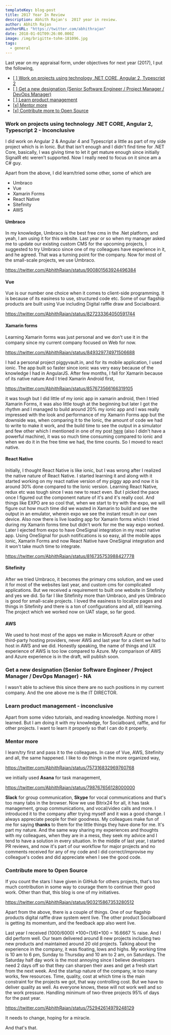 ```yaml
---
templateKey: blog-post
title: 2017 Year In Review
description: Abhith Rajan's  2017 year in review.
author: Abhith Rajan
authorURL: "https://twitter.com/abhithrajan"
date: 2018-01-01T09:26:00.000Z
image: /img/brigitte-tohm-181096.jpg
tags:
  - general
---
```


Last year on my appraisal form, under objectives for next year (2017), I put the following,

- [[ ] Work on projects using technology .NET CORE, Angular 2, Typescript 2](#1)
- [[ ] Get a new designation (Senior Software Engineer / Project Manager / DevOps Manager)](#2)
- [[ ] Learn product management](#3)
- [[x] Mentor more](#4)
- [[x] Contribute more to Open Source](#5)

### Work on projects using technology .NET CORE, Angular 2, Typescript 2 - Inconclusive

I did work on Angular 2 & Angular 4 and Typescript a little as part of my side project which is in Ionic. But that isn't enough and I didn't find time for .NET Core, basically, I was giving time to let it get mature enough since initially SignalR etc weren't supported. Now I really need to focus on it since am a C# guy.

Apart from the above, I did learn/tried some other, some of which are

- Umbraco
- Vue
- Xamarin Forms
- React Native
- Sitefinity
- AWS

#### Umbraco

In my knowledge, Umbraco is the best free cms in the .Net platform, and yeah, I am using it for this website. Last year or so when my manager asked me to update our existing custom CMS for the upcoming projects, I suggested to try Umbraco since one of my colleagues have experience in it, and he agreed. That was a turning point for the company. Now for most of the small-scale projects, we use Umbraco.

https://twitter.com/AbhithRajan/status/900801563924496384

#### Vue

Vue is our number one choice when it comes to client-side programming. It is because of its easiness to use, structured code etc. Some of our flagship products are built using Vue including Digital raffle draw and Socialboard.

https://twitter.com/AbhithRajan/status/827233364050591744

#### Xamarin forms

Learning Xamarin forms was just personal and we don't use it in the company since my current company focused on Web for now.

https://twitter.com/AbhithRajan/status/849329774971506688

I had a personal project piggyvault.in, and for its mobile application, I used ionic. The app built so faster since ionic was very easy because of the knowledge I had in AngularJS. After few months, I fall for Xamarin because of its native nature And I tried Xamarin Android first,

https://twitter.com/AbhithRajan/status/857673566166319105

it was tough but I did little of my ionic app in xamarin android, then I tried Xamarin Forms, it was also little tough at the beginning but later I got the rhythm and I managed to build around 20% my ionic app and I was really impressed with the look and performance of my Xamarin Forms app but the downside was, when comparing it to the Ionic, the amount of code we had to write to make it work, and the build time to see the output in a simulator and few other which I mentioned in one of my post [here](https://www.abhith.net/post/xamarin-development-problems-and-solutions/) (also I didn't have a powerful machine), it was so much time consuming compared to ionic and when we do it in the free time we had, the time counts. So I moved to react native.

#### React Native

Initially, I thought React Native is like ionic, but I was wrong after I realized the native nature of React Native. I started learning it and along with it started working on my react native version of my piggy app and now it is around 30% done compared to the Ionic version. Learning React Native, redux etc was tough since I was new to react even. But I picked the pace once I figured out the component nature of it's and it's really cool. And things like EXPO are so cool that, when we start to try with the expo, we will figure out how much time did we wasted in Xamarin to build and see the output in an emulator, wherein expo we see the instant result in our own device. Also now there is live loading app for Xamarin forms which I tried during my Xamarin forms time but didn't work for me the way expo worked. Later I ejected from expo to have OneSignal integration in my react native app. Using OneSignal for push notifications is so easy, all the mobile apps Ionic, Xamarin Forms and now React Native have OneSignal integration and it won't take much time to integrate.

https://twitter.com/AbhithRajan/status/816735753988427778

#### Sitefinity

After we tried Umbraco, it becomes the primary cms solution, and we used it for most of the websites last year, and custom cms for complicated applications. But we received a requirement to built one website in Sitefinity and yes we did. So far I like Sitefinity more than Umbraco, and yes Umbraco is good for small-scale projects. I loved the easiness to localize pages and things in Sitefinity and there is a ton of configurations and all, still learning. The project which we worked now on UAT stage, so far good.

#### AWS

We used to host most of the apps we make in Microsoft Azure or other third-party hosting providers, never AWS and last year for a client we had to host in AWS and we did. Honestly speaking, the name of things and UX experience of AWS is too low compared to Azure. My comparison of AWS and Azure experience is in the draft, will publish soon.

### Get a new designation (Senior Software Engineer / Project Manager / DevOps Manager) - NA

I wasn't able to achieve this since there are no such positions in my current company. And the one above me is the IT DIRECTOR.

### Learn product management - inconclusive

Apart from some video tutorials, and reading knowledge. Nothing more I learned. But I am doing it with my knowledge, for Socialboard, raffle, and for other projects. I want to learn it properly so that I can do it properly.

### Mentor more

I learn/try first and pass it to the colleagues. In case of Vue, AWS, Sitefinity and all, the same happened. I like to do things in the more organized way,

https://twitter.com/AbhithRajan/status/757316832969760768

we initially used **Asana** for task management,

https://twitter.com/AbhithRajan/status/798767656128000000

**Slack** for group communication, **Skype** for vocal communications and that's too many tabs in the browser. Now we use Bitrix24 for all, it has task management, group communications, and vocal/video calls and more. I introduced it to the company after trying myself and it was a good change. I always appreciate people for their goodness. My colleagues make fun of me for saying **thanks** to them for the little things they have done for me. It's part my nature. And the same way sharing my experiences and thoughts with my colleagues, when they are in a mess, they seek my advice and I tend to have a solution in every situation. In the middle of last year, I started PR reviews, and now it's part of our workflow for major projects and no comments received for any of my code and I did correct/improvise my colleague's codes and did appreciate when I see the good code.

### Contribute more to Open Source

If you count the stars I have given in GitHub for others projects, that's too much contribution in some way to courage them to continue their good work. Other than that, this blog is one of my initiatives.

https://twitter.com/AbhithRajan/status/903215867353280512

Apart from the above, there is a couple of things. One of our flagship products digital raffle draw system went live. The other product Socialboard is getting its momentum, and the feedback app also went live.

Last year I received (1000/6000) *100=(1/6)*100 = 16.6667 % raise. And I did perform well. Our team delivered around 8 new projects including two new products and maintained around 20 old projects. Talking about the experience in the company, it was floating, lows and highs. My working time is 10 am to 6 pm, Sunday to Thursday and 10 am to 2 am, on Saturdays. The Saturday half day work is the most annoying since I believe developers need 2 days off so that they can sharpen their axes and get a fresh start from the next week. And the startup nature of the company, ie too many works, few resources. Time, quality, cost at which time is the main constraint for the projects we got, that way controlling cost. But we have to deliver quality as well. As everyone knows, these will not work well and so the work pressure. Handling minimum of two-three projects 95% of days for the past year.

https://twitter.com/AbhithRajan/status/752942614979248129

It needs to change, hoping for a miracle.

And that's that.
